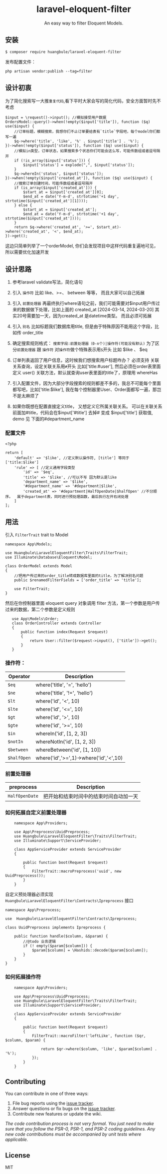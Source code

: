 <h1 align="center"> laravel-eloquent-filter </h1>

<p align="center"> An easy way to filter Eloquent Models.</p>


## 安装

```shell
$ composer require huangbule/laravel-eloquent-filter
```
发布配置文件：
```shell
php artisan vendor:publish --tag=filter 
```

## 设计初衷
为了简化搜索写一大推`重复代码`,看下平时大家会写的简化代码，安全方面暂时先不考虑
```
$input = \request()->input(); //模拟接受用户数据
OrdersModel::query()->when(!empty($input['title']), function ($q) use($input) {
    //订单标题，模糊搜索，我想你们不止订单要给表有`title`字段吧，每个model你们都写一遍
    $q->where('title', 'like', '%' . $input['title'] . '%');
})->when(!empty($input['status']), function ($q) use($input) {
    //模拟in类型，订单状态，如果搜索多个状态你们可能会这么写，可能传数组或者逗号隔开
    if (!is_array($input['status'])) {
        $input['status'] = explode(",", $input['status']);
    }
    $q->whereIn('status', $input['status']);
})->when(!empty($input['created_at']), function ($q) use($input) {
    //搜索订单创建时间，可能传数组或者逗号隔开
    if (is_array($input['created_at'])) {
        $start_at = $input['created_at'][0];
        $end_at = date('Y-m-d', strtotime('+1 day', strtotime($input['created_at'][1])));
    } else {
        $start_at = $input['created_at'];
        $end_at = date('Y-m-d', strtotime('+1 day', strtotime($input['created_at'])));
    }
    return $q->where('created_at', '>=', $start_at)->where('created_at', '<', $end_at);
})->get();
```
这边只简单列举了一个orderModel, 你们会发现项目中这样代码重复遍地可见，所以需要优化加速开发

## 设计思路
1.  参考laravel validate写法，简化语句
2.  引入 `操作符` 比如 like、>=、 between 等等， 而且大家可以自己拓展
3.  引入 `前置处理器` 再最终执行where语句之前，我们可能需要对$input用户传过来的数据做下处理，比如上面的 
    created_at [2024-03-14, 2024-03-20] 其实20号需要加一天，因为created_at 是datetime类型。  而且必须可拓展
4.  引入 `别名` 比如标题我们数据库用title,  但是由于特殊原因不能用这个字段，比如传 order_title
5.  确定搜索规则格式： `搜索字段:前置处理器（0-n个)|操作符(可能没有默认)`  为了区分`前置处理器` 跟 `操作符`
    对`操作符`做个特殊表示用`$`开头 比如 $like 、 $eq
    
6.  订单列表返回了用户信息，这时候我们想搜索用户标题咋办？ 必须支持 关联关系查询，设定关联关系用`#`开头 比如['title:#user'],
    然后必须在order表里面定义 user() 关联方法，默认就查询user表里面的title了，原理用 whereHas
7.  引入配置文件，因为大部分字段搜索的规则都差不多的，我总不可能每个里面都写吧，比如['title:$like'],
   我在每个控制器里User、Order面都写一遍，那岂不是太麻烦了
    
8. 如果你既想在配置直接定义title， 又想定义它所属关联关系。 可以在关联关系前面加#title，代码会在$input['#title']
   去掉# 变成 $input['title'] 获取值, demo 见 下面的#department_name

### 配置文件
```
<?php

return [
    'default' => '$like', //定义默认操作符, [title'] 等同于 ['title:$like']  
    'rule' => [ //定义通用字段类型
        'id' => '$eq',
        'title' => '$like', //可以不写 因为默认是like
        'department_name' => '$like',
        '#department_name' => '#department|$like',
        'created_at' => '#department|HalfOpenDate|$halfOpen' //不分顺序。  属于department表，同时进行预处理函数，最后执行左开右闭处理
    ]
];

```

## 用法
引入 `FilterTrait` trait to Model 
```
namespace App\Models;

use Huangbule\LaravelEloquentFilter\Traits\FilterTrait;
use Illuminate\Database\Eloquent\Model;

class OrderModel extends Model
{
    //把用户传过来的order_title转成数据库里面的title，为了解决别名问题
    public $renamedFilterFields = ['order_title' => 'title'];
    
    use FilterTrait;
}
```

然后在你控制器里面 eloquent query 对象调用 filter 方法，第一个参数是用户传过来的数据，第二个参数是定义规则
 ```
    use App\Models\Order;
    class OrderController extends Controller
    {
        public function index(Request $request)
        {
            return User::filter($request->input(), ['title'])->get();
        }
    }
```



### 操作符：

| Operator        | Description                              |
|-----------------|------------------------------------------|
| `$eq`           | where('title', '=', 'hello')|
| `$ne`           | where('title', '!=', 'hello')|
| `$lt`           | where('id', '<', 10)   |
| `$lte`          | where('id', '<=', 10) |
| `$gt`           | where('id', '>', 10) |
| `$gte`          | where('id', '>=', 10) |
| `$in`           | whereIn('id', [1, 2, 3]) |
| `$notIn`        | whereNotIn('id', [1, 2, 3]) |
| `$between`      | whereBetween('id', [1, 10]) |
| `$halfOpen`| where('id','>=',1)->where('id','<',10) |                       |

### 前置处理器

| preprocess        | Description                              |
|-----------------|------------------------------------------|
| `HalfOpenDate`           |把开始和结束时间中的结束时间自动加一天       


### 如何拓展自定义前置处理器

```
    namespace App\Providers;
    
    use App\Preprocess\UuidPreprocess;
    use Huangbule\LaravelEloquentFilter\Traits\FilterTrait;
    use Illuminate\Support\ServiceProvider;
    
    class AppServiceProvider extends ServiceProvider
    {
     
        public function boot(Request $request)
        {
            FilterTrait::macroPreprocess('uuid', new UuidPreprocess());
        } 
    }

```
自定义预处理器必须实现 `Huangbule\LaravelEloquentFilter\Contracts\Ipreprocess` 接口

```
namespace App\Preprocess;

use  Huangbule\LaravelEloquentFilter\Contracts\Ipreprocess;

class UuidPreprocess implements Ipreprocess {

    public function handle($column, &$param) {
        //@todo 业务逻辑
        if (! empty($param[$column])) {
            $param[$column] = \Hashids::decode($param[$column]);
        }
    }
}

```

### 如何拓展操作符

```
    namespace App\Providers;
    
    use App\Preprocess\UuidPreprocess;
    use Huangbule\LaravelEloquentFilter\Traits\FilterTrait;
    use Illuminate\Support\ServiceProvider;
    
    class AppServiceProvider extends ServiceProvider
    {
     
        public function boot(Request $request)
        {
            FilterTrait::macroFilter('leftLike', function ($qr, $column, $param) {
                    
                return $qr->where($column, 'like', $param[$column] . '%');
            });
        } 
    }

```

## Contributing

You can contribute in one of three ways:

1. File bug reports using the [issue tracker](https://github.com/huangbule/laravel-eloquent-filter/issues).
2. Answer questions or fix bugs on the [issue tracker](https://github.com/huangbule/laravel-eloquent-filter/issues).
3. Contribute new features or update the wiki.

_The code contribution process is not very formal. You just need to make sure that you follow the PSR-0, PSR-1, and PSR-2 coding guidelines. Any new code contributions must be accompanied by unit tests where applicable._

## License

MIT
